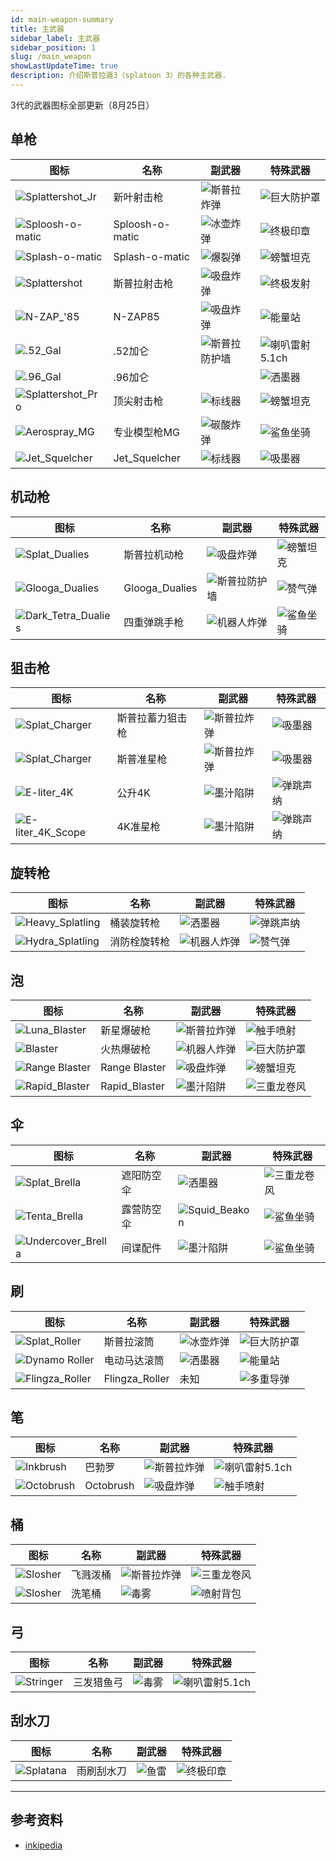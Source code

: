 ```yaml
---
id: main-weapon-summary
title: 主武器
sidebar_label: 主武器
sidebar_position: 1
slug: /main_weapon
showLastUpdateTime: true
description: 介绍斯普拉遁3（splatoon 3）的各种主武器.
---
```


<span class="badge badge--secondary">3代的武器图标全部更新（8月25日）</span>

## 单枪


|图标|名称|副武器|特殊武器|
|----|----|----|----|
|![Splattershot_Jr](./images/S3_Weapon_Main_Splattershot_Jr.png)|新叶射击枪|![斯普拉炸弹](../sub_weapon/images/S3_Weapon_Sub_Splat_Bomb.png )  |![巨大防护罩](../special_weapon/images/Big_Bubbler.png )  |
|![Sploosh-o-matic](./images/S3_Weapon_Main_Sploosh-o-matic.png)|Sploosh-o-matic|![冰壶炸弹](../sub_weapon/images/S3_Weapon_Sub_Curling_Bomb.png ) |![终极印章](../special_weapon/images/Ultra_Stamp.png ) |
|![Splash-o-matic](./images/S3_Weapon_Main_Splash-o-matic.png)|Splash-o-matic|![爆裂弹](../sub_weapon/images/S3_Weapon_Sub_Burst_Bomb.png )|![螃蟹坦克](../special_weapon/images/Crab_Tank.png )  |
|![Splattershot](./images/S3_Weapon_Main_Splattershot.png)|斯普拉射击枪|![吸盘炸弹](../sub_weapon/images/S3_Weapon_Sub_Suction_Bomb.png ) |![终极发射](../special_weapon/images/Trizooka.png )  |
|![N-ZAP_'85](./images/S3_Weapon_Main_N-ZAP_'85.png)|N-ZAP85|![吸盘炸弹](../sub_weapon/images/S3_Weapon_Sub_Suction_Bomb.png ) |![能量站](../special_weapon/images/Tacticooler.png )  |
|![.52_Gal](./images/S3_Weapon_Main_.52_Gal.png)|.52加仑|![斯普拉防护墙](../sub_weapon/images/S3_Weapon_Sub_Splash_Wall.png )|![喇叭雷射5.1ch](../special_weapon/images/Killer_Wail_5_1.png ) |
|![.96_Gal](./images/S3_Weapon_Main_.96_Gal.png)|.96加仑||![洒墨器](../sub_weapon/images/S3_Weapon_Sub_Sprinkler.png ) |![吸墨器](../special_weapon/images/Ink_Vac.png ) |
|![Splattershot_Pro](./images/S3_Weapon_Main_Splattershot_Pro.png)|顶尖射击枪|![标线器](../sub_weapon/images/S3_Weapon_Sub_Angle_Shooter.png) |![螃蟹坦克](../special_weapon/images/Crab_Tank.png ) |
|![Aerospray_MG](./images/S3_Weapon_Main_Aerospray_MG.png)|专业模型枪MG|![碳酸炸弹](../sub_weapon/images/S3_Weapon_Sub_Fizzy_Bomb.png )  |![鲨鱼坐骑](../special_weapon/images/Reefslider.png )  |
|![Jet_Squelcher](./images/S3_Weapon_Main_Jet_Squelcher.png)|Jet_Squelcher|![标线器](../sub_weapon/images/S3_Weapon_Sub_Angle_Shooter.png)|![吸墨器](../special_weapon/images/Ink_Vac.png ) |


## 机动枪

|图标|名称|副武器|特殊武器|
|----|----|----|----|
|![Splat_Dualies](./images/S3_Weapon_Main_Splat_Dualies.png)|斯普拉机动枪|![吸盘炸弹](../sub_weapon/images/S3_Weapon_Sub_Suction_Bomb.png ) |![螃蟹坦克](../special_weapon/images/Crab_Tank.png ) |
|![Glooga_Dualies](./images/S3_Weapon_Main_Glooga_Dualies.png)|Glooga_Dualies|![斯普拉防护墙](../sub_weapon/images/S3_Weapon_Sub_Splash_Wall.png )|![赞气弹](../special_weapon/images/Booyah_Bomb.png)|
|![Dark_Tetra_Dualies](./images/S3_Weapon_Main_Dark_Tetra_Dualies.png)|四重弹跳手枪|![机器人炸弹](../sub_weapon/images/S3_Weapon_Sub_Autobomb.png )|![鲨鱼坐骑](../special_weapon/images/Reefslider.png )|


## 狙击枪
|图标|名称|副武器|特殊武器|
|----|----|----|----|
|![Splat_Charger](./images/S3_Weapon_Main_Splat_Charger.png)|斯普拉蓄力狙击枪|![斯普拉炸弹](../sub_weapon/images/S3_Weapon_Sub_Splat_Bomb.png )  |![吸墨器](../special_weapon/images/Ink_Vac.png ) |
|![Splat_Charger](./images/S3_Weapon_Main_Splat_Charger.png)|斯普准星枪|![斯普拉炸弹](../sub_weapon/images/S3_Weapon_Sub_Splat_Bomb.png )  |![吸墨器](../special_weapon/images/Ink_Vac.png ) |
|![E-liter_4K](./images/S3_Weapon_Main_E-liter_4K.png)|公升4K|![墨汁陷阱](../sub_weapon/images/S3_Weapon_Sub_Ink_Mine.png ) |![弹跳声纳](../special_weapon/images/Wave_Breaker.png )  |
|![E-liter_4K_Scope](./images/S3_Weapon_Main_E-liter_4K_Scope.png)|4K准星枪|![墨汁陷阱](../sub_weapon/images/S3_Weapon_Sub_Ink_Mine.png ) |![弹跳声纳](../special_weapon/images/Wave_Breaker.png )  |


## 旋转枪
|图标|名称|副武器|特殊武器|
|----|----|----|----|
|![Heavy_Splatling](./images/S3_Weapon_Main_Heavy_Splatling.png)|桶装旋转枪|![洒墨器](../sub_weapon/images/S3_Weapon_Sub_Sprinkler.png )  |![弹跳声纳](../special_weapon/images/Wave_Breaker.png )  |
|![Hydra_Splatling](./images/S3_Weapon_Main_Hydra_Splatling.png)|消防栓旋转枪|![机器人炸弹](../sub_weapon/images/S3_Weapon_Sub_Autobomb.png )|![赞气弹](../special_weapon/images/Booyah_Bomb.png)|


## 泡
|图标|名称|副武器|特殊武器|
|----|----|----|----|
|![Luna_Blaster](./images/S3_Weapon_Main_Luna_Blaster.png)|新星爆破枪|![斯普拉炸弹](../sub_weapon/images/S3_Weapon_Sub_Splat_Bomb.png )  |![触手喷射](../special_weapon/images/Zipcaster.png )|
|![Blaster](./images/S3_Weapon_Main_Blaster.png)|火热爆破枪|![机器人炸弹](../sub_weapon/images/S3_Weapon_Sub_Autobomb.png )|![巨大防护罩](../special_weapon/images/Big_Bubbler.png )|
|![Range Blaster](./images/S3_Weapon_Main_Range_Blaster.png)|Range Blaster|![吸盘炸弹](../sub_weapon/images/S3_Weapon_Sub_Suction_Bomb.png )|![螃蟹坦克](../special_weapon/images/Crab_Tank.png ) |
|![Rapid_Blaster](./images/S3_Weapon_Main_Rapid_Blaster.png)|Rapid_Blaster|![墨汁陷阱](../sub_weapon/images/S3_Weapon_Sub_Ink_Mine.png ) |![三重龙卷风](../special_weapon/images/Triple_Inkstrike.png )  |


## 伞
|图标|名称|副武器|特殊武器|
|----|----|----|----|
|![Splat_Brella](./images/S3_Weapon_Main_Splat_Brella.png)|遮阳防空伞|![洒墨器](../sub_weapon/images/S3_Weapon_Sub_Sprinkler.png )|![三重龙卷风](../special_weapon/images/Triple_Inkstrike.png )|
|![Tenta_Brella](./images/S3_Weapon_Main_Tenta_Brella.png)|露营防空伞|![Squid_Beakon](../sub_weapon/images/S3_Weapon_Sub_Squid_Beakon.png ) |![鲨鱼坐骑](../special_weapon/images/Reefslider.png ) |
|![Undercover_Brella](./images/S3_Weapon_Main_Undercover_Brella.png)|间谍配件|![墨汁陷阱](../sub_weapon/images/S3_Weapon_Sub_Ink_Mine.png ) |![鲨鱼坐骑](../special_weapon/images/Reefslider.png ) |

## 刷
|图标|名称|副武器|特殊武器|
|----|----|----|----|
|![Splat_Roller](./images/S3_Weapon_Main_Splat_Roller.png)|斯普拉滚筒|![冰壶炸弹](../sub_weapon/images/S3_Weapon_Sub_Curling_Bomb.png ) |![巨大防护罩](../special_weapon/images/Big_Bubbler.png )|
|![Dynamo Roller](./images/S3_Weapon_Main_Dynamo_Roller.png)|电动马达滚筒|![洒墨器](../sub_weapon/images/S3_Weapon_Sub_Sprinkler.png )|![能量站](../special_weapon/images/Tacticooler.png ) |
|![Flingza_Roller](./images/S3_Weapon_Main_Flingza_Roller.png)|Flingza_Roller|未知|![多重导弹](../special_weapon/images/Tenta_Missiles.png ) |

## 笔
|图标|名称|副武器|特殊武器|
|----|----|----|----|
|![Inkbrush](./images/S3_Weapon_Main_Inkbrush.png)|巴勃罗|![斯普拉炸弹](../sub_weapon/images/S3_Weapon_Sub_Splat_Bomb.png )  |![喇叭雷射5.1ch](../special_weapon/images/Killer_Wail_5_1.png )|
|![Octobrush](./images/S3_Weapon_Main_Octobrush.png)|Octobrush|![吸盘炸弹](../sub_weapon/images/S3_Weapon_Sub_Suction_Bomb.png ) |![触手喷射](../special_weapon/images/Zipcaster.png )|

## 桶
|图标|名称|副武器|特殊武器|
|----|----|----|----|
|![Slosher](./images/S3_Weapon_Main_Slosher.png)|飞溅泼桶|![斯普拉炸弹](../sub_weapon/images/S3_Weapon_Sub_Splat_Bomb.png )  |![三重龙卷风](../special_weapon/images/Triple_Inkstrike.png )|
|![Slosher](./images/S3_Weapon_Main_Tri-Slosher.png)|洗笔桶|![毒雾](../sub_weapon/images/S3_Weapon_Sub_Toxic_Mist.png ) |![喷射背包](../special_weapon/images/Inkjet.png ) |

## 弓
|图标|名称|副武器|特殊武器|
|----|----|----|----|
|![Stringer](./images/S3_Weapon_Main_Stringer.png)|三发猎鱼弓|![毒雾](../sub_weapon/images/S3_Weapon_Sub_Toxic_Mist.png ) |![喇叭雷射5.1ch](../special_weapon/images/Killer_Wail_5_1.png )|


## 刮水刀
|图标|名称|副武器|特殊武器|
|----|----|----|----|
|![Splatana](./images/S3_Weapon_Main_Splatana.png)|雨刷刮水刀|![鱼雷](../sub_weapon/images/S3_Weapon_Sub_Torpedo.png )|![终极印章](../special_weapon/images/Ultra_Stamp.png ) |


---
## 参考资料
- [inkipedia](https://splatoonwiki.org/wiki/Weapon)


